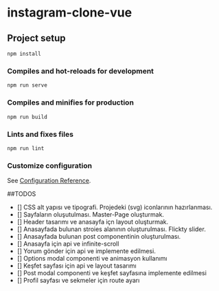 # instagram-clone-vue

## Project setup
```
npm install
```

### Compiles and hot-reloads for development
```
npm run serve
```

### Compiles and minifies for production
```
npm run build
```

### Lints and fixes files
```
npm run lint
```

### Customize configuration
See [Configuration Reference](https://cli.vuejs.org/config/).


##TODOS

- [] CSS alt yapısı ve tipografi. Projedeki (svg) iconlarının hazırlanması.
- [] Sayfaların oluşutulması. Master-Page oluşturmak.
- [] Header tasarımı ve anasayfa içn layout oluşturmak.
- [] Anasayfada bulunan stroies alanının oluşturulması. Flickty slider.
- [] Anasayfada bulunan post componentinin oluşturulması.
- [] Anasayfa için api ve infinite-scroll
- [] Yorum gönder için api ve implemente edilmesi.
- [] Options modal componenti ve animasyon kullanımı
- [] Keşfet sayfası için api ve layout tasarımı
- [] Post modal componenti ve keşfet sayfasına implemente edilmesi
- [] Profil sayfası ve sekmeler için route ayarı
